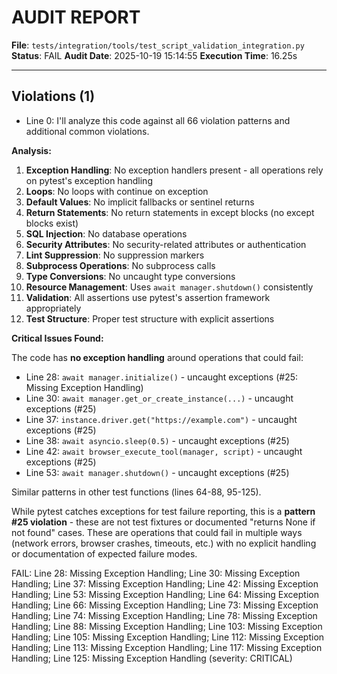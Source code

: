# AUDIT REPORT

**File**: `tests/integration/tools/test_script_validation_integration.py`
**Status**: FAIL
**Audit Date**: 2025-10-19 15:14:55
**Execution Time**: 16.25s

---

## Violations (1)

- Line 0: I'll analyze this code against all 66 violation patterns and additional common violations.

**Analysis:**

1. **Exception Handling**: No exception handlers present - all operations rely on pytest's exception handling
2. **Loops**: No loops with continue on exception
3. **Default Values**: No implicit fallbacks or sentinel returns
4. **Return Statements**: No return statements in except blocks (no except blocks exist)
5. **SQL Injection**: No database operations
6. **Security Attributes**: No security-related attributes or authentication
7. **Lint Suppression**: No suppression markers
8. **Subprocess Operations**: No subprocess calls
9. **Type Conversions**: No uncaught type conversions
10. **Resource Management**: Uses `await manager.shutdown()` consistently
11. **Validation**: All assertions use pytest's assertion framework appropriately
12. **Test Structure**: Proper test structure with explicit assertions

**Critical Issues Found:**

The code has **no exception handling** around operations that could fail:

- Line 28: `await manager.initialize()` - uncaught exceptions (#25: Missing Exception Handling)
- Line 30: `await manager.get_or_create_instance(...)` - uncaught exceptions (#25)
- Line 37: `instance.driver.get("https://example.com")` - uncaught exceptions (#25)
- Line 38: `await asyncio.sleep(0.5)` - uncaught exceptions (#25)
- Line 42: `await browser_execute_tool(manager, script)` - uncaught exceptions (#25)
- Line 53: `await manager.shutdown()` - uncaught exceptions (#25)

Similar patterns in other test functions (lines 64-88, 95-125).

While pytest catches exceptions for test failure reporting, this is a **pattern #25 violation** - these are not test fixtures or documented "returns None if not found" cases. These are operations that could fail in multiple ways (network errors, browser crashes, timeouts, etc.) with no explicit handling or documentation of expected failure modes.

FAIL: Line 28: Missing Exception Handling; Line 30: Missing Exception Handling; Line 37: Missing Exception Handling; Line 42: Missing Exception Handling; Line 53: Missing Exception Handling; Line 64: Missing Exception Handling; Line 66: Missing Exception Handling; Line 73: Missing Exception Handling; Line 74: Missing Exception Handling; Line 78: Missing Exception Handling; Line 88: Missing Exception Handling; Line 103: Missing Exception Handling; Line 105: Missing Exception Handling; Line 112: Missing Exception Handling; Line 113: Missing Exception Handling; Line 117: Missing Exception Handling; Line 125: Missing Exception Handling
 (severity: CRITICAL)
